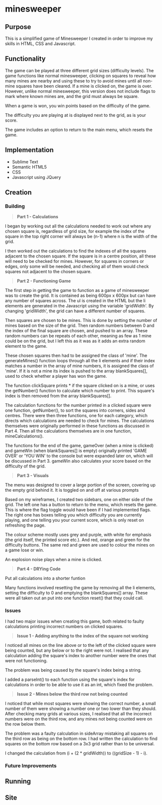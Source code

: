 # minesweeper

## Purpose

This is a simplified game of Minesweeper I created in order to improve my skills in HTML, CSS and Javascript.

## Functionality

The game can be played at three different grid sizes (difficulty levels). The game functions like normal minesweeper, clicking on squares to reveal how many mines are nearby and using these to try to avoid mines until all non-mine squares have been cleared. If a mine is clicked on, the game is over. However, unlike normal minesweeper, this version does not include flags to mark where known mines are, and the grid must always be square.

When a game is won, you win points based on the difficulty of the game.

The difficulty you are playing at is displayed next to the grid, as is your score.

The game includes an option to return to the main menu, which resets the game.

## Implementation

* Sublime Text
* Semantic HTML5
* CSS
* Javascript using JQuery

## Creation
### Building

>**Part 1 - Calculations**

I began by working out all the calculations needed to work out where any chosen square is, regardless of grid size, for example the index of the square in the top right corner will always be (n-1) where n is the width of the grid.

I then worked out the calculations to find the indexes of all the squares adjacent to the chosen square. If the square is in a centre position, all these will need to be checked for mines. However, for squares in corners or edges, only some will be needed, and checking all of them would check squares not adjacent to the chosen square.

>**Part 2 - Functioning Game**

The first step in getting the game to function as a game of minesweeper was to create the grid. It is contained as being 600px x 600px but can have any number of squares across. The ul is created in the HTML but the li elements are generated in the Javascript using the variable 'gridWidth'. By changing 'gridWidth', the grid can have a different number of squares.

Then squares are chosen to be mines. This is done by setting the number of mines based on the size of the grid. Then random numbers between 0 and the index of the final square are chosen, and pushed to an array. These random numbers can be repeats of each other, meaning as few as 1 mine could be on the grid, but I left this as it was as it adds an extra random element to the game.

These chosen squares then had to be assigned the class of 'mine'. The generateMines() function loops through all the li elements and if their index matches a number in the array of mine numbers, it is assigned the class of 'mine'. If it is not a mine its index is pushed to the array blankSquares[], used to check whether a player has won the game.

The function clickSquare prints * if the square clicked on is a mine, or uses the getNumber() function to calculate which number to print. This square's index is then removed from the array blankSquares[].

The calculation functions for the number printed in a clicked square were one function, getNumber(), to sort the squares into corners, sides and centres. There were then three functions, one for each category, which directs which calculations are needed to check for mines. The calculations themselves were originally performed in these functions as discussed in Part 4. Then all the calculations themselves are in one function, mineCalculations().

The functions for the end of the game, gameOver (when a mine is clicked) and gameWin (when blankSquares[] is empty) originally printed 'GAME OVER' or 'YOU WIN' to the console but were expanded later on, which will be discussed in Part 3. gameWin also calculates your score based on the difficulty of the grid.

>**Part 3 - Visuals**

The menu was designed to cover a large portion of the screen, covering up the empty grid behind it. It is toggled on and off at various prompts

Based on my wireframes, I created two sidebars, one on either side of the grid. The left one has a button to return to the menu, which resets the game. This is where the flag toggle would have been if I had implemented flags. The right one has boxes telling you which difficulty you are currently playing, and one telling you your current score, which is only reset on refreshing the page.

The colour scheme mostly uses grey and purple, with white for emphasis (the grid itself, the printed score etc.). And red, orange and green for the difficulty buttons. The same red and green are used to colour the mines on a game lose or win.

An explosion noise plays when a mine is clicked.

>**Part 4 - DRYing Code**

Put all calculations into a shorter funtion

Many functions involved resetting the game by removing all the li elements, setting the difficulty to 0 and emptying the blankSquares[] array. These were all taken out an put into one function reset() that they could call.

### Issues

I had two major issues when creating this game, both related to faulty calculations printing incorrect numbers on clicked squares.

>**Issue 1 - Adding anything to the index of the square not working**

I noticed all mines on the line above or to the left of the clicked square were being counted, but any below or to the right were not. I realised that any calculation adding the square's index to another number were the ones that were not functioning.

The problem was being caused by the square's index being a string.

I added a parseInt() to each function using the square's index for calculations in order to be able to use it as an int, which fixed the problem.

>**Issue 2 - Mines below the third row not being counted**

I noticed that while most squares were showing the correct number, a small number of them were showing a number one or two lower than they should. After checking many grids at various sizes, I realised that all the incorrect numbers were on the third row, and any mines not being counted were on the row below them.

The problem was a faulty calculation in sideArray mistaking all squares on the third row as being on the bottom row. I had written the calculation to find squares on the bottom row based on a 3x3 grid rather than to be universal.

I changed the calculation from (i + (2 * gridWidth)) to ((gridSize - 1) - i).

### Future Improvements

## Running
## Site
